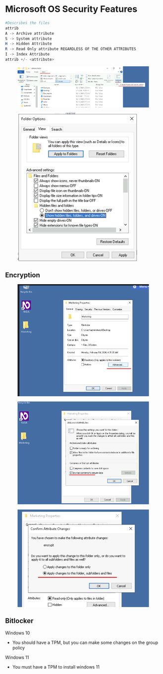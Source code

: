 # Microsoft OS Security Features

```powershell
#Describes the files
attrib
A -> Archive attribute
S -> System attribute
H -> Hidden Attribute
R -> Read Only attribute REGARDLESS OF THE OTHER ATTRIBUTES
I -> Index Attribute
attrib +/- <attribute>
```

<figure><img src="../../.gitbook/assets/image (2) (1) (1) (1) (1) (1).png" alt=""><figcaption></figcaption></figure>

<figure><img src="../../.gitbook/assets/image (1) (1) (1) (1) (1) (1).png" alt=""><figcaption></figcaption></figure>



## Encryption

<figure><img src="../../.gitbook/assets/image (3) (1) (1) (1) (1) (1).png" alt=""><figcaption></figcaption></figure>

<figure><img src="../../.gitbook/assets/image (4) (1) (1) (1) (1) (1).png" alt=""><figcaption></figcaption></figure>

<figure><img src="../../.gitbook/assets/image (5) (1) (1) (1).png" alt=""><figcaption></figcaption></figure>



## Bitlocker

Windows 10

* You should have a TPM, but you can make some changes on the group policy

Windows 11

* You must have a TPM to install windows 11

